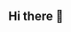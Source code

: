 ## Hi there 👋

<!--
**robertfisher002/robertfisher002** is a ✨ _special_ ✨ repository because its `README.md` (this file) appears on your GitHub profile.
👋 I am a molecular biologist turned computational genomic scientist with 5+ years of experience analyzing next-generation sequencing data with expertise in melanoma, neurodegenerative disease, epigenetics, and RNA biology. 

🎓 I earned my PhD in Genetics & Genomics from Boston University School of Medicine where I discovered the role of the CoREST epigenetic complex in RNA splicing and developed a method to resensitize immunotherapy-resistant tumors to immune checkpoint blockade.

🧬 I was a Computational Genomics Intern at ReviR Therapeutics, an early stage RNA therapeutics company, where I spearheaded a computational pipeline to automate RNA splicing small molecule characterization and integrated it into an in-house data user interface for wet lab biology use. I also created a machine learning model trained on large-scale informatic datasets to predict nonsense-mediated decay induced by RNA splicing small molecules.

📚Publications:
	- CoREST Complex Inhibition Alters RNA Splicing to Promote Neoantigen Expression and Enhance Tumor Immunity 
	- The CoREST Repressor Complex Mediates Phenotype Switching and Therapy Resistance in Melanoma
	- Targeting of the CoREST Repressor Complex in Atypical Teratoid Rhabdoid Tumors Restores Epigenetic Balance and Unlocks Irreversible Differentiation Programs
	- The CoREST complex is a therapeutic vulnerability in malignant peripheral nerve sheath tumors
	- Epigenetics and Cutaneous Neoplasms: From Mechanism to Therapy
 
📫 How to reach me: 
  - Email: rjfisher002@gmail.com
-->
